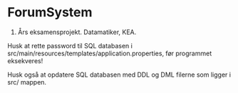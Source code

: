 # ForumSystem

1. Års eksamensprojekt. Datamatiker, KEA.

Husk at rette password til SQL databasen i src/main/resources/templates/application.properties, før programmet eksekveres!

Husk også at opdatere SQL databasen med DDL og DML filerne som ligger i src/ mappen.
